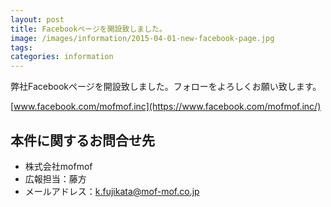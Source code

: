 ```yaml
---
layout: post
title: Facebookページを開設致しました。
image: /images/information/2015-04-01-new-facebook-page.jpg
tags:
categories: information
---
```


弊社Facebookページを開設致しました。フォローをよろしくお願い致します。

[www.facebook.com/mofmof.inc](https://www.facebook.com/mofmof.inc/)

## 本件に関するお問合せ先
- 株式会社mofmof
- 広報担当：藤方
- メールアドレス：k.fujikata@mof-mof.co.jp
